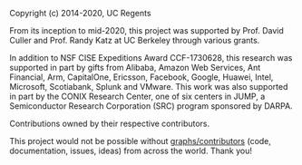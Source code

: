 Copyright (c) 2014-2020, UC Regents

From its inception to mid-2020, this project was supported by Prof. David
Culler and Prof. Randy Katz at UC Berkeley through various grants.

In addition to NSF CISE Expeditions Award CCF-1730628, this research was
supported in part by gifts from Alibaba, Amazon Web Services, Ant Financial,
Arm, CapitalOne, Ericsson, Facebook, Google, Huawei, Intel, Microsoft,
Scotiabank, Splunk and VMware. This work was also supported in part by the
CONIX Research Center, one of six centers in JUMP, a Semiconductor Research
Corporation (SRC) program sponsored by DARPA.

Contributions owned by their respective contributors.

This project would not be possible without [graphs/contributors](contributions)
(code, documentation, issues, ideas) from across the world. Thank you!

